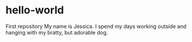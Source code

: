 # hello-world
First repository
My name is Jessica. I spend my days working outside and hanging with my bratty, but adorable dog.
